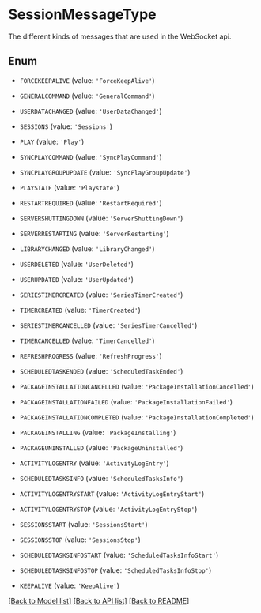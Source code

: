 # SessionMessageType

The different kinds of messages that are used in the WebSocket api.

## Enum

* `FORCEKEEPALIVE` (value: `'ForceKeepAlive'`)

* `GENERALCOMMAND` (value: `'GeneralCommand'`)

* `USERDATACHANGED` (value: `'UserDataChanged'`)

* `SESSIONS` (value: `'Sessions'`)

* `PLAY` (value: `'Play'`)

* `SYNCPLAYCOMMAND` (value: `'SyncPlayCommand'`)

* `SYNCPLAYGROUPUPDATE` (value: `'SyncPlayGroupUpdate'`)

* `PLAYSTATE` (value: `'Playstate'`)

* `RESTARTREQUIRED` (value: `'RestartRequired'`)

* `SERVERSHUTTINGDOWN` (value: `'ServerShuttingDown'`)

* `SERVERRESTARTING` (value: `'ServerRestarting'`)

* `LIBRARYCHANGED` (value: `'LibraryChanged'`)

* `USERDELETED` (value: `'UserDeleted'`)

* `USERUPDATED` (value: `'UserUpdated'`)

* `SERIESTIMERCREATED` (value: `'SeriesTimerCreated'`)

* `TIMERCREATED` (value: `'TimerCreated'`)

* `SERIESTIMERCANCELLED` (value: `'SeriesTimerCancelled'`)

* `TIMERCANCELLED` (value: `'TimerCancelled'`)

* `REFRESHPROGRESS` (value: `'RefreshProgress'`)

* `SCHEDULEDTASKENDED` (value: `'ScheduledTaskEnded'`)

* `PACKAGEINSTALLATIONCANCELLED` (value: `'PackageInstallationCancelled'`)

* `PACKAGEINSTALLATIONFAILED` (value: `'PackageInstallationFailed'`)

* `PACKAGEINSTALLATIONCOMPLETED` (value: `'PackageInstallationCompleted'`)

* `PACKAGEINSTALLING` (value: `'PackageInstalling'`)

* `PACKAGEUNINSTALLED` (value: `'PackageUninstalled'`)

* `ACTIVITYLOGENTRY` (value: `'ActivityLogEntry'`)

* `SCHEDULEDTASKSINFO` (value: `'ScheduledTasksInfo'`)

* `ACTIVITYLOGENTRYSTART` (value: `'ActivityLogEntryStart'`)

* `ACTIVITYLOGENTRYSTOP` (value: `'ActivityLogEntryStop'`)

* `SESSIONSSTART` (value: `'SessionsStart'`)

* `SESSIONSSTOP` (value: `'SessionsStop'`)

* `SCHEDULEDTASKSINFOSTART` (value: `'ScheduledTasksInfoStart'`)

* `SCHEDULEDTASKSINFOSTOP` (value: `'ScheduledTasksInfoStop'`)

* `KEEPALIVE` (value: `'KeepAlive'`)

[[Back to Model list]](README.md#documentation-for-models) [[Back to API list]](README.md#documentation-for-api-endpoints) [[Back to README]](README.md)


